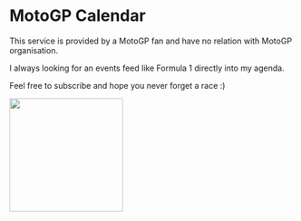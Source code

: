 # MotoGP Calendar

This service is provided by a MotoGP fan and have no relation with MotoGP organisation.

I always looking for an events feed like Formula 1 directly into my agenda. 

Feel free to subscribe and hope you never forget a race :)

[<img src="https://ecal-publisher-assets.s3.amazonaws.com/button/634421bd944652ccc5d0e404707447912ca606115c47ecdd2610c81203f19f05.svg" width="200"/>](https://ql.e-c.al/48LTRiI)
